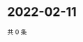 # 2022-02-11

共 0 条

<!-- BEGIN WEIBO -->
<!-- 最后更新时间 Fri Feb 11 2022 08:16:25 GMT+0800 (China Standard Time) -->

<!-- END WEIBO -->
